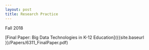```yaml
---
layout: post
title: Research Practice
---
```


Fall 2018

[Final Paper: Big Data Technologies in K-12 Education]({{site.baseurl }}/Papers/6311_FinalPaper.pdf)

